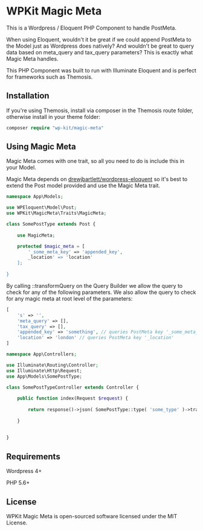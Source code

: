 # WPKit Magic Meta

This is a Wordpress / Eloquent PHP Component to handle PostMeta. 

When using Eloquent, wouldn't it be great if we could append PostMeta to the Model just as Wordpress does natively? And wouldn't be great to query data based on meta_query and tax_query parameters? This is exactly what Magic Meta handles.

This PHP Component was built to run with Illuminate Eloquent and is perfect for frameworks such as Themosis.

## Installation

If you're using Themosis, install via composer in the Themosis route folder, otherwise install in your theme folder:

```php
composer require "wp-kit/magic-meta"
```


## Using Magic Meta

Magic Meta comes with one trait, so all you need to do is include this in your Model. 

Magic Meta depends on [drewjbartlett/wordpress-eloquent](https://github.com/drewjbartlett/wordpress-eloquent) so it's best to extend the Post model provided and use the Magic Meta trait.

```php
namespace App\Models;

use WPEloquent\Model\Post;
use WPKit\MagicMeta\Traits\MagicMeta;

class SomePostType extends Post {
	
	use MagicMeta;

	protected $magic_meta = [
		'_some_meta_key' => 'appended_key',
		_location' => 'location'
	];
	
}
```

By calling ::transformQuery on the Query Builder we allow the query to check for any of the following parameters. We also allow the query to check for any magic meta at root level of the parameters:

```php
[
	's' => '',
	'meta_query' => [],
	'tax_query' => [],
	'appended_key' => 'something', // queries PostMeta key '_some_meta_key'
	'location' => 'london' // queries PostMeta key '_location'
]
```

```php
namespace App\Controllers;

use Illuminate\Routing\Controller;
use Illuminate\Http\Request;
use App\Models\SomePostType;

class SomePostTypeController extends Controller {
	
	public function index(Request $request) {
	
		return response()->json( SomePostType::type( 'some_type' )->transformQuery( $request ) );
		
	}
		 
	
}
```

## Requirements

Wordpress 4+

PHP 5.6+

## License

WPKit Magic Meta is open-sourced software licensed under the MIT License.